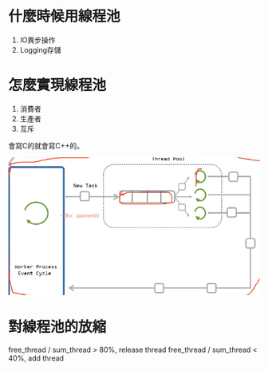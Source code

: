 # 什麼時候用線程池

1. IO異步操作
2. Logging存儲

# 怎麼實現線程池

1. 消費者
2. 生產者
3. 互斥

會寫C的就會寫C++的。


![alt text](./../../image/thread_pool.png)


# 對線程池的放縮

free_thread / sum_thread > 80%, release thread
free_thread / sum_thread < 40%, add thread